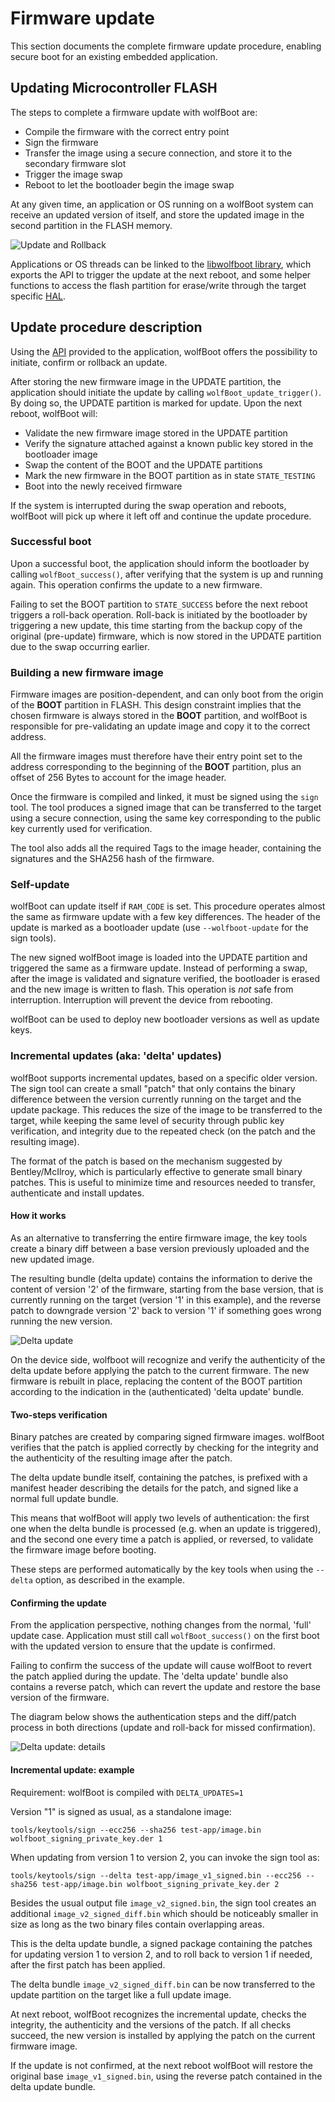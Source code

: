 # Firmware update

This section documents the complete firmware update procedure, enabling secure boot
for an existing embedded application.


## Updating Microcontroller FLASH

The steps to complete a firmware update with wolfBoot are:
   - Compile the firmware with the correct entry point
   - Sign the firmware
   - Transfer the image using a secure connection, and store it to the secondary firmware slot
   - Trigger the image swap
   - Reboot to let the bootloader begin the image swap

At any given time, an application or OS running on a wolfBoot system can receive an updated version of itself,
and store the updated image in the second partition in the FLASH memory.

![Update and Rollback](png/wolfboot_update_rollback.png)

Applications or OS threads can be linked to the [libwolfboot library](API.md), which exports the API to trigger
the update at the next reboot, and some helper functions to access the flash partition for 
erase/write through the target specific [HAL](HAL.md).

## Update procedure description

Using the [API](API.md) provided to the application, wolfBoot offers the possibility to initiate, confirm or 
rollback an update.

After storing the new firmware image in the UPDATE partition, the application should initiate the update by calling
`wolfBoot_update_trigger()`. By doing so, the UPDATE partition is marked for update. Upon the next reboot, wolfBoot will:
  - Validate the new firmware image stored in the UPDATE partition
  - Verify the signature attached against a known public key stored in the bootloader image
  - Swap the content of the BOOT and the UPDATE partitions
  - Mark the new firmware in the BOOT partition as in state `STATE_TESTING`
  - Boot into the newly received firmware

If the system is interrupted during the swap operation and reboots,
wolfBoot will pick up where it left off and continue the update
procedure.

### Successful boot

Upon a successful boot, the application should inform the bootloader by calling `wolfBoot_success()`, after verifying that
the system is up and running again. This operation confirms the update to a new firmware.

Failing to set the BOOT partition to `STATE_SUCCESS` before the next reboot triggers a roll-back operation.
Roll-back is initiated by the bootloader by triggering a new update, this time starting from the backup copy of the original 
(pre-update) firmware, which is now stored in the UPDATE partition due to the swap occurring earlier.

### Building a new firmware image

Firmware images are position-dependent, and can only boot from the origin of the **BOOT** partition in FLASH.
This design constraint implies that the chosen firmware is always stored in the **BOOT** partition, and wolfBoot
is responsible for pre-validating an update image and copy it to the correct address.

All the firmware images must therefore have their entry point set to the address corresponding to the beginning 
of the **BOOT** partition, plus an offset of 256 Bytes to account for the image header.

Once the firmware is compiled and linked, it must be signed using the `sign` tool. The tool produces
a signed image that can be transferred to the target using a secure connection, using the same key corresponding
to the public key currently used for verification.

The tool also adds all the required Tags to the image header, containing the signatures and the SHA256 hash of 
the firmware.

### Self-update

wolfBoot can update itself if `RAM_CODE` is set. This procedure
operates almost the same as firmware update with a few key
differences. The header of the update is marked as a bootloader
update (use `--wolfboot-update` for the sign tools).

The new signed wolfBoot image is loaded into the UPDATE partition and
triggered the same as a firmware update. Instead of performing a swap,
after the image is validated and signature verified, the bootloader is
erased and the new image is written to flash. This operation is _not_
safe from interruption. Interruption will prevent the device from
rebooting.

wolfBoot can be used to deploy new bootloader versions as well as
update keys.

### Incremental updates (aka: 'delta' updates)

wolfBoot supports incremental updates, based on a specific older version. The sign tool
can create a small "patch" that only contains the binary difference between the version
currently running on the target and the update package. This reduces the size of the image
to be transferred to the target, while keeping the same level of security through public key
verification, and integrity due to the repeated check (on the patch and the resulting image).

The format of the patch is based on the mechanism suggested by Bentley/McIlroy, which is particularly effective
to generate small binary patches. This is useful to minimize time and resources needed to transfer,
authenticate and install updates.


#### How it works

As an alternative to transferring the entire firmware image, the key tools create
a binary diff between a base version previously uploaded and the new updated image.

The resulting bundle (delta update) contains the information to derive the content
of version '2' of the firmware, starting from the base version, that is currently
running on the target (version '1' in this example), and the reverse patch to downgrade
version '2' back to version '1' if something goes wrong running the new version.

![Delta update](png/delta_updates.png)

On the device side, wolfboot will recognize and verify the authenticity of the delta update before
applying the patch to the current firmware. The new firmware is rebuilt in place,
replacing the content of the BOOT partition according to the indication in the
(authenticated) 'delta update' bundle.


#### Two-steps verification

Binary patches are created by comparing signed firmware images. wolfBoot verifies
that the patch is applied correctly by checking for the integrity and the authenticity
of the resulting image after the patch.

The delta update bundle itself, containing the patches, is prefixed with a manifest
header describing the details for the patch, and signed like a normal full update bundle.

This means that wolfBoot will apply two levels of authentication: the first one 
when the delta bundle is processed (e.g. when an update is triggered), and the second
one every time a patch is applied, or reversed, to validate the firmware image
before booting.

These steps are performed automatically by the key tools when using the `--delta`
option, as described in the example.


#### Confirming the update

From the application perspective, nothing changes from the normal, 'full' update case.
Application must still call `wolfBoot_success()` on the first boot with the updated version
to ensure that the update is confirmed.

Failing to confirm the success of the update will cause wolfBoot to revert the patch
applied during the update. The 'delta update' bundle also contains a reverse patch,
which can revert the update and restore the base version of the firmware.

The diagram below shows the authentication steps and the diff/patch process in both
directions (update and roll-back for missed confirmation).

![Delta update: details](png/delta_updates_2.png)


#### Incremental update: example

Requirement: wolfBoot is compiled with `DELTA_UPDATES=1`

Version "1" is signed as usual, as a standalone image:

`tools/keytools/sign --ecc256 --sha256 test-app/image.bin wolfboot_signing_private_key.der 1`

When updating from version 1 to version 2, you can invoke the sign tool as:

`tools/keytools/sign --delta test-app/image_v1_signed.bin --ecc256 --sha256 test-app/image.bin wolfboot_signing_private_key.der 2`

Besides the usual output file `image_v2_signed.bin`, the sign tool creates an additional `image_v2_signed_diff.bin`
which should be noticeably smaller in size as long as the two binary files contain overlapping areas.

This is the delta update bundle, a signed package containing the patches for updating version 1 to version 2, and to roll back to version 1 if needed, after the first patch has been applied.

The delta bundle `image_v2_signed_diff.bin` can be now transferred to the update partition on the target like a full update image.

At next reboot, wolfBoot recognizes the incremental update, checks the integrity, the authenticity and the versions
of the patch. If all checks succeed, the new version is installed by applying the patch on the current firmware image.

If the update is not confirmed, at the next reboot wolfBoot will restore the original base `image_v1_signed.bin`, using
the reverse patch contained in the delta update bundle.


